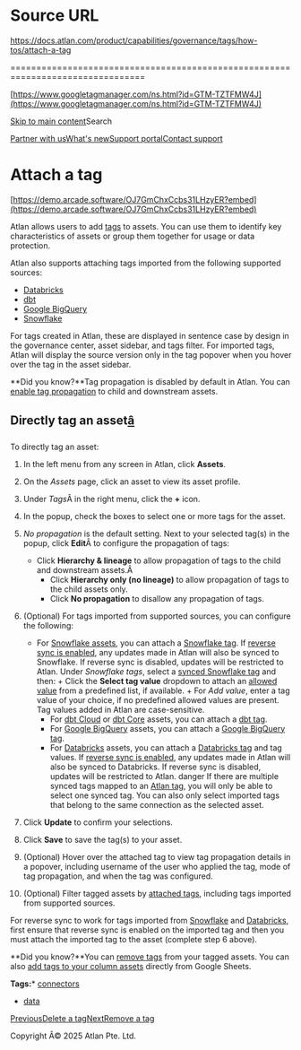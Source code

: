 # Source URL
https://docs.atlan.com/product/capabilities/governance/tags/how-tos/attach-a-tag

================================================================================

<!--
canonical: https://docs.atlan.com/product/capabilities/governance/tags/how-tos/attach-a-tag
link-alternate: https://docs.atlan.com/product/capabilities/governance/tags/how-tos/attach-a-tag
meta-description: Atlan allows users to add [tags](/product/capabilities/governance/tags/concepts/what-are-tags) to assets. You can use them to identify key characteristics of assets or group them together for usage or data protection.
meta-docsearch:docusaurus_tag: docs-default-current
meta-docsearch:language: en
meta-docsearch:version: current
meta-docusaurus_locale: en
meta-docusaurus_tag: docs-default-current
meta-docusaurus_version: current
meta-generator: Docusaurus v3.8.1
meta-og-description: Atlan allows users to add [tags](/product/capabilities/governance/tags/concepts/what-are-tags) to assets. You can use them to identify key characteristics of assets or group them together for usage or data protection.
meta-og-locale: en
meta-og-title: Attach a tag | Atlan Documentation
meta-og-url: https://docs.atlan.com/product/capabilities/governance/tags/how-tos/attach-a-tag
meta-twitter:card: summary_large_image
meta-viewport: width=device-width,initial-scale=1
title: Attach a tag | Atlan Documentation
-->

[https://www.googletagmanager.com/ns.html?id=GTM-TZTFMW4J](https://www.googletagmanager.com/ns.html?id=GTM-TZTFMW4J)

[Skip to main content](#__docusaurus_skipToContent_fallback)Search

[Partner with us](https://docs.google.com/forms/d/e/1FAIpQLScuAIhCm2GS7YFstrOjawbP8J7PUmOynQo7wI2yGCcCyEcVSw/viewform)[What's new](https://shipped.atlan.com/)[Support portal](https://atlan.zendesk.com/auth/v2/login/signin?return_to=https%3A%2F%2Fatlan.zendesk.com%2Fhc%2Fen-us&theme=hc&locale=en-us&brand_id=1900000425113&auth_origin=1900000425113%2Cfalse%2Ctrue)[Contact support](/support/submit-request)

Attach a tag
============

[https://demo.arcade.software/OJ7GmChxCcbs31LHzyER?embed](https://demo.arcade.software/OJ7GmChxCcbs31LHzyER?embed)

Atlan allows users to add [tags](/product/capabilities/governance/tags/concepts/what-are-tags) to assets. You can use them to identify key characteristics of assets or group them together for usage or data protection.

Atlan also supports attaching tags imported from the following supported sources:

* [Databricks](/apps/connectors/data-warehouses/databricks/how-tos/manage-databricks-tags)
* [dbt](/apps/connectors/etl-tools/dbt/how-tos/manage-dbt-tags)
* [Google BigQuery](/apps/connectors/data-warehouses/google-bigquery/how-tos/manage-google-bigquery-tags)
* [Snowflake](/apps/connectors/data-warehouses/snowflake/how-tos/manage-snowflake-tags)

For tags created in Atlan, these are displayed in sentence case by design in the governance center, asset sidebar, and tags filter. For imported tags, Atlan will display the source version only in the tag popover when you hover over the tag in the asset sidebar.

**Did you know?**Tag propagation is disabled by default in Atlan. You can [enable tag propagation](/faq/tags-and-metadata-management#why-does-tag-propagation-take-time-to-apply) to child and downstream assets.

Directly tag an asset[â](#directly-tag-an-asset "Direct link to Directly tag an asset")
-----------------------------------------------------------------------------------------

To directly tag an asset:

1. In the left menu from any screen in Atlan, click **Assets**.
2. On the *Assets* page, click an asset to view its asset profile.
3. Under *Tags*Â in the right menu, click the **\+** icon.
4. In the popup, check the boxes to select one or more tags for the asset.
5. *No propagation* is the default setting. Next to your selected tag(s) in the popup, click **Edit**Â to configure the propagation of tags:

    * Click **Hierarchy \& lineage** to allow propagation of tags to the child and downstream assets.Â
        * Click **Hierarchy only (no lineage)** to allow propagation of tags to the child assets only.
        * Click **No propagation** to disallow any propagation of tags.
6. (Optional) For tags imported from supported sources, you can configure the following:

    * For [Snowflake assets](/apps/connectors/data-warehouses/snowflake/references/what-does-atlan-crawl-from-snowflake), you can attach a [Snowflake tag](/apps/connectors/data-warehouses/snowflake/how-tos/manage-snowflake-tags). If [reverse sync is enabled](/apps/connectors/data-warehouses/snowflake/how-tos/manage-snowflake-tags#push-tag-updates-to-snowflake), any updates made in Atlan will also be synced to Snowflake. If reverse sync is disabled, updates will be restricted to Atlan. Under *Snowflake tags*, select a [synced Snowflake tag](/apps/connectors/data-warehouses/snowflake/how-tos/manage-snowflake-tags) and then:
            + Click the **Select tag value** dropdown to attach an [allowed value](https://docs.snowflake.com/en/user-guide/object-tagging#specify-tag-values) from a predefined list, if available.
            + For *Add value*, enter a tag value of your choice, if no predefined allowed values are present. Tag values added in Atlan are case\-sensitive.
        * For [dbt Cloud](/apps/connectors/etl-tools/dbt/references/what-does-atlan-crawl-from-dbt-cloud) or [dbt Core](/apps/connectors/etl-tools/dbt/references/what-does-atlan-crawl-from-dbt-core) assets, you can attach a [dbt tag](/apps/connectors/etl-tools/dbt/how-tos/manage-dbt-tags).
        * For [Google BigQuery](/apps/connectors/data-warehouses/google-bigquery/references/what-does-atlan-crawl-from-google-bigquery) assets, you can attach a [Google BigQuery tag](/apps/connectors/data-warehouses/google-bigquery/how-tos/manage-google-bigquery-tags).
        * For [Databricks](/apps/connectors/data-warehouses/databricks/references/what-does-atlan-crawl-from-databricks) assets, you can attach a [Databricks tag](/apps/connectors/data-warehouses/databricks/how-tos/manage-databricks-tags) and tag values. If [reverse sync is enabled](/apps/connectors/data-warehouses/databricks/how-tos/manage-databricks-tags), any updates made in Atlan will also be synced to Databricks. If reverse sync is disabled, updates will be restricted to Atlan.
    danger If there are multiple synced tags mapped to an [Atlan tag](/product/capabilities/governance/tags/concepts/what-are-tags), you will only be able to select one synced tag. You can also only select imported tags that belong to the same connection as the selected asset.
7. Click **Update** to confirm your selections.
8. Click **Save** to save the tag(s) to your asset.
9. (Optional) Hover over the attached tag to view tag propagation details in a popover, including username of the user who applied the tag, mode of tag propagation, and when the tag was configured.
10. (Optional) Filter tagged assets by [attached tags](/product/capabilities/discovery/how-tos/use-the-filters-menu), including tags imported from supported sources.

For reverse sync to work for tags imported from [Snowflake](/apps/connectors/data-warehouses/snowflake/how-tos/manage-snowflake-tags) and [Databricks](/apps/connectors/data-warehouses/databricks/how-tos/manage-databricks-tags), first ensure that reverse sync is enabled on the imported tag and then you must attach the imported tag to the asset (complete step 6 above).

**Did you know?**You can [remove tags](/product/capabilities/governance/tags/how-tos/remove-a-tag) from your tagged assets. You can also [add tags to your column assets](/product/integrations/collaboration/spreadsheets/how-tos/update-column-metadata-in-google-sheets) directly from Google Sheets.

**Tags:*** [connectors](/tags/connectors)
* [data](/tags/data)

[PreviousDelete a tag](/product/capabilities/governance/tags/how-tos/delete-a-tag)[NextRemove a tag](/product/capabilities/governance/tags/how-tos/remove-a-tag)

Copyright Â© 2025 Atlan Pte. Ltd.

